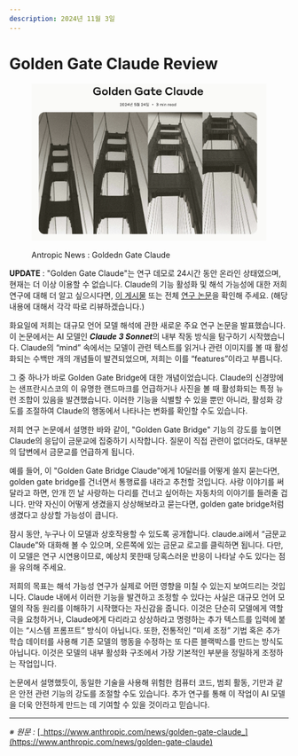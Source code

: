 ```yaml
---
description: 2024년 11월 3일
---
```


# Golden Gate Claude Review

<figure><img src="../.gitbook/assets/image (44).png" alt=""><figcaption><p>Antropic News : Goldedn Gate Claude</p></figcaption></figure>

**UPDATE** : "Golden Gate Claude"는 연구 데모로 24시간 동안 온라인 상태였으며, 현재는 더 이상 이용할 수 없습니다. Claude의 기능 활성화 및 해석 가능성에 대한 저희 연구에 대해 더 알고 싶으시다면, [이 게시물](https://www.anthropic.com/news/mapping-mind-language-model) 또는 전체 [연구 논문](https://transformer-circuits.pub/2024/scaling-monosemanticity/index.html)을 확인해 주세요. (해당 내용에 대해서 각각 따로 리뷰하겠습니다.)

화요일에 저희는 대규모 언어 모델 해석에 관한 새로운 주요 연구 논문을 발표했습니다. 이 논문에서는 AI 모델인 _**Claude 3 Sonnet**_&#xC758; 내부 작동 방식을 탐구하기 시작했습니다. Claude의 “mind” 속에서는 모델이 관련 텍스트를 읽거나 관련 이미지를 볼 때 활성화되는 수백만 개의 개념들이 발견되었으며, 저희는 이를 “features”이라고 부릅니다.

그 중 하나가 바로 Golden Gate Bridge에 대한 개념이었습니다. Claude의 신경망에는 샌프란시스코의 이 유명한 랜드마크를 언급하거나 사진을 볼 때 활성화되는 특정 뉴런 조합이 있음을 발견했습니다. 이러한 기능을 식별할 수 있을 뿐만 아니라, 활성화 강도를 조절하여 Claude의 행동에서 나타나는 변화를 확인할 수도 있습니다.

저희 연구 논문에서 설명한 바와 같이, "Golden Gate Bridge" 기능의 강도를 높이면 Claude의 응답이 금문교에 집중하기 시작합니다. 질문이 직접 관련이 없더라도, 대부분의 답변에서 금문교를 언급하게 됩니다.

예를 들어, 이 "Golden Gate Bridge Claude"에게 10달러를 어떻게 쓸지 묻는다면, golden gate bridge를 건너면서 통행료를 내라고 추천할 것입니다. 사랑 이야기를 써달라고 하면, 안개 낀 날 사랑하는 다리를 건너고 싶어하는 자동차의 이야기를 들려줄 겁니다. 만약 자신이 어떻게 생겼을지 상상해보라고 묻는다면, golden gate bridge처럼 생겼다고 상상할 가능성이 큽니다.

잠시 동안, 누구나 이 모델과 상호작용할 수 있도록 공개합니다. claude.ai에서 “금문교 Claude”와 대화해 볼 수 있으며, 오른쪽에 있는 금문교 로고를 클릭하면 됩니다. 다만, 이 모델은 연구 시연용이므로, 예상치 못한때 당혹스러운 반응이 나타날 수도 있다는 점을 유의해 주세요.

저희의 목표는 해석 가능성 연구가 실제로 어떤 영향을 미칠 수 있는지 보여드리는 것입니다. Claude 내에서 이러한 기능을 발견하고 조정할 수 있다는 사실은 대규모 언어 모델의 작동 원리를 이해하기 시작했다는 자신감을 줍니다. 이것은 단순히 모델에게 역할극을 요청하거나, Claude에게 다리라고 상상하라고 명령하는 추가 텍스트를 입력에 붙이는 “시스템 프롬프트” 방식이 아닙니다. 또한, 전통적인 “미세 조정” 기법 혹은 추가 학습 데이터를 사용해 기존 모델의 행동을 수정하는 또 다른 블랙박스를 만드는 방식도 아닙니다. 이것은 모델의 내부 활성화 구조에서 가장 기본적인 부분을 정밀하게 조정하는 작업입니다.

논문에서 설명했듯이, 동일한 기술을 사용해 위험한 컴퓨터 코드, 범죄 활동, 기만과 같은 안전 관련 기능의 강도를 조절할 수도 있습니다. 추가 연구를 통해 이 작업이 AI 모델을 더욱 안전하게 만드는 데 기여할 수 있을 것이라고 믿습니다.

***

_※ 원문 :_ [_https://www.anthropic.com/news/golden-gate-claude_](https://www.anthropic.com/news/golden-gate-claude)

